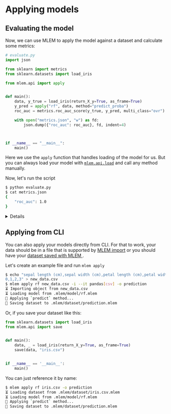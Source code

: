 # Applying models

## Evaluating the model

Now, we can use MLEM to apply the model against a dataset and calculate some
metrics:

```py
# evaluate.py
import json

from sklearn import metrics
from sklearn.datasets import load_iris

from mlem.api import apply


def main():
    data, y_true = load_iris(return_X_y=True, as_frame=True)
    y_pred = apply("rf", data, method="predict_proba")
    roc_auc = metrics.roc_auc_score(y_true, y_pred, multi_class="ovr")

    with open("metrics.json", "w") as fd:
        json.dump({"roc_auc": roc_auc}, fd, indent=4)



if __name__ == "__main__":
    main()

```

Here we use the `apply` function that handles loading of the model for us. But
you can always load your model with [`mlem.api.load`](/doc/api-reference/load)
and call any method manually.

Now, let's run the script

```bash
$ python evaluate.py
$ cat metrics.json
{
    "roc_auc": 1.0
}
```

<details>

### ⛳ [Evaluation](https://github.com/iterative/example-mlem-get-started/tree/4-eval)

```bash
$ git add metrics.json
$ git commit -m "Evaluate model"
$ git diff 4-eval
```

</details>

## Applying from CLI

You can also apply your models directly from CLI. For that to work, your data
should be in a file that is supported by
[MLEM import](/doc/user-guide/importing) or you should have your
[dataset saved with MLEM ](/doc/user-guide/datasets).

Let's create an example file and run `mlem apply`

```bash
$ echo "sepal length (cm),sepal width (cm),petal length (cm),petal width (cm)
0,1,2,3" > new_data.csv
$ mlem apply rf new_data.csv -i --it pandas[csv] -o prediction
⏳️ Importing object from new_data.csv
⏳️ Loading model from .mlem/model/rf.mlem
🍏 Applying `predict` method...
💾 Saving dataset to .mlem/dataset/prediction.mlem
```

Or, if you save your dataset like this:

```py
from sklearn.datasets import load_iris
from mlem.api import save


def main():
    data, _ = load_iris(return_X_y=True, as_frame=True)
    save(data, "iris.csv")


if __name__ == '__main__':
    main()
```

You can just reference it by name:

```bash
$ mlem apply rf iris.csv -o prediction
⏳️ Loading dataset from .mlem/dataset/iris.csv.mlem
⏳️ Loading model from .mlem/model/rf.mlem
🍏 Applying `predict` method...
💾 Saving dataset to .mlem/dataset/prediction.mlem

```
